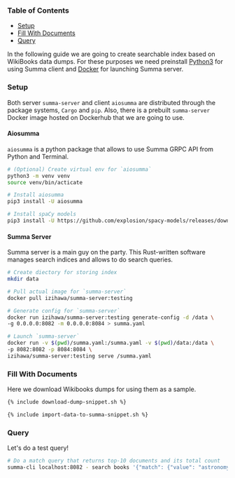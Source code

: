 ### Table of Contents
- [Setup](#setup)
- [Fill With Documents](#fill)
- [Query](#query)

In the following guide we are going to create searchable index based on WikiBooks data dumps. For these purposes we need
preinstall [Python3](https://www.python.org/downloads/) for using Summa client and [Docker](https://www.docker.com/) for launching Summa server.

### Setup <a name="setup"></a>
Both server `summa-server` and client `aiosumma` are distributed through the package systems, `Cargo` and `pip`.
Also, there is a prebuilt `summa-server` Docker image hosted on Dockerhub that we are going to use.

#### Aiosumma
`aiosumma` is a python package that allows to use Summa GRPC API from Python and Terminal.

```bash
# (Optional) Create virtual env for `aiosumma`
python3 -m venv venv
source venv/bin/acticate

# Install aiosumma
pip3 install -U aiosumma

# Install spaCy models
pip3 install -U https://github.com/explosion/spacy-models/releases/download/en_core_web_sm-3.3.0/en_core_web_sm-3.3.0-py3-none-any.whl
```

#### Summa Server
Summa server is a main guy on the party. This Rust-written software manages search indices and allows to do search queries.

```bash
# Create diectory for storing index
mkdir data

# Pull actual image for `summa-server`
docker pull izihawa/summa-server:testing

# Generate config for `summa-server`
docker run izihawa/summa-server:testing generate-config -d /data \
-g 0.0.0.0:8082 -m 0.0.0.0:8084 > summa.yaml

# Launch `summa-server`
docker run -v $(pwd)/summa.yaml:/summa.yaml -v $(pwd)/data:/data \
-p 8082:8082 -p 8084:8084 \
izihawa/summa-server:testing serve /summa.yaml
```

### Fill With Documents <a name="fill"></a>
Here we download Wikibooks dumps for using them as a sample.

```bash
{% include download-dump-snippet.sh %}

{% include import-data-to-summa-snippet.sh %}
```
### Query <a name="query"></a>
Let's do a test query!

```bash
# Do a match query that returns top-10 documents and its total count
summa-cli localhost:8082 - search books '{"match": {"value": "astronomy"}}' '[{"top_docs": {"limit": 10}}, {"count": {}}]'
```
